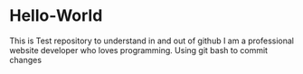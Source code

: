 # Hello-World
This is Test repository to understand in and out of github
I am a professional website developer who loves programming.
Using git bash to commit changes

